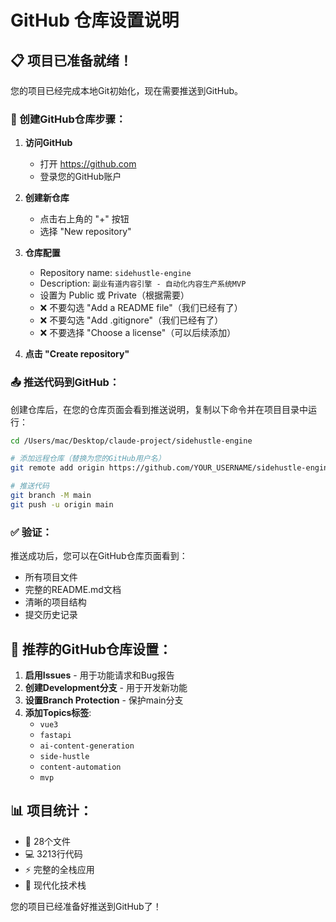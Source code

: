 # GitHub 仓库设置说明

## 📋 项目已准备就绪！

您的项目已经完成本地Git初始化，现在需要推送到GitHub。

### 🚀 创建GitHub仓库步骤：

1. **访问GitHub**
   - 打开 https://github.com
   - 登录您的GitHub账户

2. **创建新仓库**
   - 点击右上角的 "+" 按钮
   - 选择 "New repository"

3. **仓库配置**
   - Repository name: `sidehustle-engine`
   - Description: `副业有道内容引擎 - 自动化内容生产系统MVP`
   - 设置为 Public 或 Private（根据需要）
   - ❌ 不要勾选 "Add a README file"（我们已经有了）
   - ❌ 不要勾选 "Add .gitignore"（我们已经有了）
   - ❌ 不要选择 "Choose a license"（可以后续添加）

4. **点击 "Create repository"**

### 📤 推送代码到GitHub：

创建仓库后，在您的仓库页面会看到推送说明，复制以下命令并在项目目录中运行：

```bash
cd /Users/mac/Desktop/claude-project/sidehustle-engine

# 添加远程仓库（替换为您的GitHub用户名）
git remote add origin https://github.com/YOUR_USERNAME/sidehustle-engine.git

# 推送代码
git branch -M main
git push -u origin main
```

### ✅ 验证：

推送成功后，您可以在GitHub仓库页面看到：
- 所有项目文件
- 完整的README.md文档
- 清晰的项目结构
- 提交历史记录

## 🎯 推荐的GitHub仓库设置：

1. **启用Issues** - 用于功能请求和Bug报告
2. **创建Development分支** - 用于开发新功能
3. **设置Branch Protection** - 保护main分支
4. **添加Topics标签**:
   - `vue3`
   - `fastapi`
   - `ai-content-generation`
   - `side-hustle`
   - `content-automation`
   - `mvp`

## 📊 项目统计：
- 📁 28个文件
- 💻 3213行代码
- ⚡ 完整的全栈应用
- 🎨 现代化技术栈

您的项目已经准备好推送到GitHub了！
